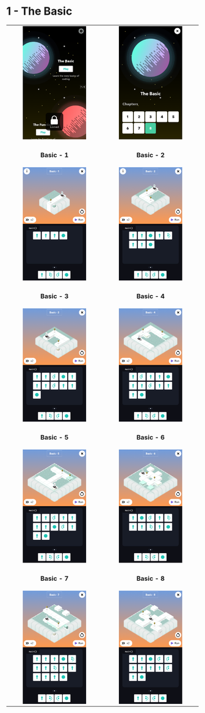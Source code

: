 # 1 - The Basic

<table border=0 align="center">
    <tr align="center" valign="middle">
        <td>
            <img src="the_basic.png" alt="the basic" width="70%">
        </td>
        <td>
            <img src="01_levels.png" alt="Basic All Levels" width="70%">
        </td>
    </tr>
    <tr align="center" valign="middle">
        <td>
            <h3>Basic - 1</h3>
        </td>
        <td>
            <h3>Basic - 2</h3>
        </td>
    </tr>
    <tr align="center" valign="middle">
        <td>
            <img src="01_01.png" alt="Basic - 1" width="70%">
        </td>
        <td>
            <img src="01_02.png" alt="Basic - 2" width="70%">
        </td>
    </tr>
    <tr align="center" valign="middle">
        <td>
            <h3>Basic - 3</h3>
        </td>
        <td>
            <h3>Basic - 4</h3>
        </td>
    </tr>
    <tr align="center" valign="middle">
        <td>
            <img src="01_03.png" alt="Basic - 3" width="70%">
        </td>
        <td>
            <img src="01_04.png" alt="Basic - 4" width="70%">
        </td>
    </tr>
    <tr align="center" valign="middle">
        <td>
            <h3>Basic - 5</h3>
        </td>
        <td>
            <h3>Basic - 6</h3>
        </td>
    </tr>
    <tr align="center" valign="middle">
        <td>
            <img src="01_05.png" alt="Basic - 5" width="70%">
        </td>
        <td>
            <img src="01_06.png" alt="Basic - 6" width="70%">
        </td>
    </tr>
    <tr align="center" valign="middle">
        <td>
            <h3>Basic - 7</h3>
        </td>
        <td>
            <h3>Basic - 8</h3>
        </td>
    </tr>
    <tr align="center" valign="middle">
        <td>
            <img src="01_07.png" alt="Basic - 7" width="70%">
        </td>
        <td>
            <img src="01_08.png" alt="Basic - 8" width="70%">
        </td>
    </tr>
</table>
